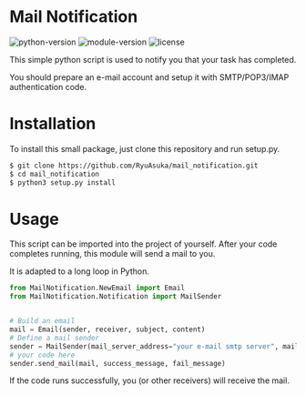 # Mail Notification

![python-version](https://img.shields.io/pypi/pyversions/Django.svg) ![module-version](https://img.shields.io/badge/version-1.0.1-green.svg) ![license](https://img.shields.io/github/license/RyuAsuka/mail_notification)

This simple python script is used to notify you that your task has completed.

You should prepare an e-mail account and setup it with SMTP/POP3/IMAP authentication code.

# Installation

To install this small package, just clone this repository and run setup.py.

```bash
$ git clone https://github.com/RyuAsuka/mail_notification.git
$ cd mail_notification
$ python3 setup.py install
```

# Usage

This script can be imported into the project of yourself. After your code completes running, this module will send a mail to you.

It is adapted to a long loop in Python.

```python
from MailNotification.NewEmail import Email
from MailNotification.Notification import MailSender


# Build an email
mail = Email(sender, receiver, subject, content)
# Define a mail sender
sender = MailSender(mail_server_address="your e-mail smtp server", mail_username="your username", mail_password="your password")
# your code here
sender.send_mail(mail, success_message, fail_message)

```

If the code runs successfully, you (or other receivers) will receive the mail.
